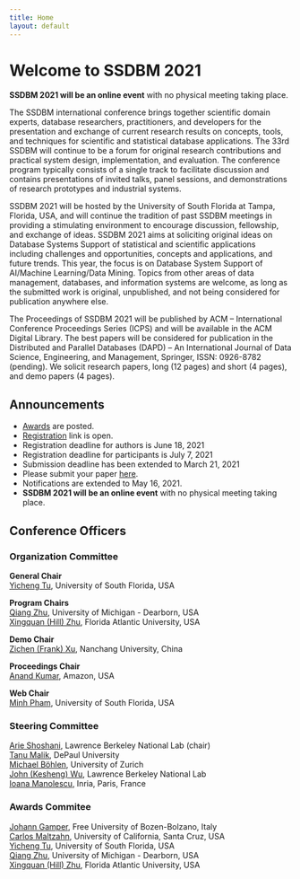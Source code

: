 ```yaml
---
title: Home
layout: default
---
```


# Welcome to SSDBM 2021

<b>SSDBM 2021 will be an online event</b> with no physical meeting taking place.

<!-- **SSDBM 2021 will be an online event** with no physical meeting taking place. -->


The SSDBM international conference brings together scientific domain experts, database researchers, practitioners, and developers for the presentation and exchange of current research results on concepts, tools, and techniques for scientific and statistical database applications. The 33rd SSDBM will continue to be a forum for original research contributions and practical system design, implementation, and evaluation. The conference program typically consists of a single track to facilitate discussion and contains presentations of invited talks, panel sessions, and demonstrations of research prototypes and industrial systems.

SSDBM 2021 will be hosted by the University of South Florida at Tampa, Florida, USA, and will continue the tradition of past SSDBM meetings in providing a stimulating environment to encourage discussion, fellowship, and exchange of ideas. SSDBM 2021 aims at soliciting original ideas on Database Systems Support of statistical and scientific applications including challenges and opportunities, concepts and applications, and future trends. This year, the focus is on Database System Support of AI/Machine Learning/Data Mining. Topics from other areas of data management, databases, and information systems are welcome, as long as the submitted work is original, unpublished, and not being considered for publication anywhere else.

The Proceedings of SSDBM 2021 will be published by ACM – International Conference Proceedings Series (ICPS) and will be available in the ACM Digital Library. The best papers will be considered for publication in the Distributed and Parallel Databases (DAPD) – An International Journal of Data Science, Engineering, and Management, Springer, ISSN: 0926-8782 (pending). We solicit research papers, long (12 pages) and short (4 pages), and demo papers (4 pages).



## Announcements
<ul>
  <li><a href="https://ssdbm.org/2021/awards">Awards</a> are posted.</li>
  <li><a href="https://ssdbm.org/2021/register">Registration</a> link is open.</li>
  <li>Registration deadline for authors is June 18, 2021</li>
  <li>Registration deadline for participants is July 7, 2021</li>
  <li>Submission deadline has been extended to March 21, 2021</li>

  <li>Please submit your paper <a href="https://easychair.org/conferences/?conf=ssdbm21">here</a>.</li>

  <li>Notifications are extended to May 16, 2021.</li>

  <li><b>SSDBM 2021 will be an online event</b> with no physical meeting taking place.</li>
</ul>

## Conference Officers

### Organization Committee
**General Chair**  
[Yicheng Tu](https://www.usf.edu/engineering/cse/people/tu-yicheng.aspx), University of South Florida, USA  

**Program Chairs**  
[Qiang Zhu](http://www-personal.umd.umich.edu/~qzhu/), University of Michigan - Dearborn, USA  <br> 
[Xingquan (Hill) Zhu](http://www.cse.fau.edu/~xqzhu/index.html), Florida Atlantic University, USA <br>

**Demo Chair**  
[Zichen (Frank) Xu](https://good.ncu.edu.cn/~xuz), Nanchang University, China

**Proceedings Chair**  
[Anand Kumar](https://www.linkedin.com/in/anundkumar), Amazon, USA

**Web Chair**  
[Minh Pham](https://minhhpham.github.io/), University of South Florida, USA

### Steering Committee
[Arie Shoshani](https://sdm.lbl.gov/~arie/), Lawrence Berkeley National Lab (chair)<br>
[Tanu Malik](https://www.cdm.depaul.edu/Faculty-and-Staff/Pages/faculty-info.aspx?fid=1328), DePaul University<br>
[Michael Böhlen](https://www.ifi.uzh.ch/en/dbtg/Staff/Boehlen/.html), University of Zurich <br>
[John (Kesheng) Wu](https://crd.lbl.gov/departments/data-science-and-technology/sdm/staff/wu/), Lawrence Berkeley National Lab <br>
[Ioana Manolescu](https://pages.saclay.inria.fr/ioana.manolescu/), Inria, Paris, France <br>

### Awards Commitee
[Johann Gamper](https://www.inf.unibz.it/~gamper/), Free University of Bozen-Bolzano, Italy<br>
[Carlos Maltzahn](https://users.soe.ucsc.edu/~carlosm/dev/), University of California, Santa Cruz, USA<br>
[Yicheng Tu](https://www.usf.edu/engineering/cse/people/tu-yicheng.aspx), University of South Florida, USA<br>
[Qiang Zhu](http://www-personal.umd.umich.edu/~qzhu/), University of Michigan - Dearborn, USA  <br>
[Xingquan (Hill) Zhu](http://www.cse.fau.edu/~xqzhu/index.html), Florida Atlantic University, USA <br>

